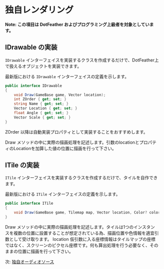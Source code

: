 # 独自レンダリング

**Note: この項目は DotFeather およびプログラミング上級者を対象としています。**

## IDrawable の実装

`IDrawable` インターフェイスを実装するクラスを作成するだけで、DotFeather上で扱えるオブジェクトを実装できます。

最新版における `IDrawable` インターフェイスの定義を示します。

```cs
public interface IDrawable
{
	void Draw(GameBase game, Vector location);
	int ZOrder { get; set; }
	string Name { get; set; }
	Vector Location { get; set; }
	float Angle { get; set; }
	Vector Scale { get; set; }
}
```

ZOrder 以降は自動実装プロパティとして実装することをおすすめします。

Draw メソッドの中に実際の描画処理を記述します。引数のlocationとプロパティのLocationを加算した値の位置に描画を行って下さい。

## ITile の実装

`ITile` インターフェイスを実装するクラスを作成するだけで、タイルを自作できます。

最新版における `ITile` インターフェイスの定義を示します。

```cs
public interface ITile
{
	void Draw(GameBase game, Tilemap map, Vector location, Color? color);
}
```

Draw メソッドの中に実際の描画処理を記述します。タイルは1つのインスタンスを複数の位置に設置することが想定されている為、描画位置や色情報を適宜引数として受け取ります。 location 仮引数に入る座標情報はタイルマップの座標ではなく、スクリーンのピクセル座標です。何も算出処理を行う必要なく、そのままの位置に描画を行って下さい。

次: [独自オーディオソース](audiosource.md)
